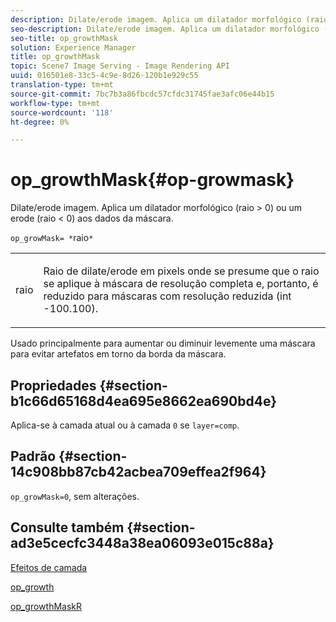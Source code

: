 ```yaml
---
description: Dilate/erode imagem. Aplica um dilatador morfológico (raio > 0) ou um erode (raio < 0) aos dados da máscara.
seo-description: Dilate/erode imagem. Aplica um dilatador morfológico (raio > 0) ou um erode (raio < 0) aos dados da máscara.
seo-title: op_growthMask
solution: Experience Manager
title: op_growthMask
topic: Scene7 Image Serving - Image Rendering API
uuid: 016501e8-33c5-4c9e-8d26-120b1e929c55
translation-type: tm+mt
source-git-commit: 7bc7b3a86fbcdc57cfdc31745fae3afc06e44b15
workflow-type: tm+mt
source-wordcount: '118'
ht-degree: 0%

---
```



# op_growthMask{#op-growmask}

Dilate/erode imagem. Aplica um dilatador morfológico (raio > 0) ou um erode (raio &lt; 0) aos dados da máscara.

`op_growMask= *`raio`*`

<table id="simpletable_3BAA4523D29E447FA7A4C9009B3E8344"> 
 <tr class="strow"> 
  <td class="stentry"> <p><span class="varname"> raio</span> </p> </td> 
  <td class="stentry"> <p>Raio de dilate/erode em pixels onde se presume que o raio se aplique à máscara de resolução completa e, portanto, é reduzido para máscaras com resolução reduzida (int -100.100). </p></td> 
 </tr> 
</table>

Usado principalmente para aumentar ou diminuir levemente uma máscara para evitar artefatos em torno da borda da máscara.

## Propriedades {#section-b1c66d65168d4ea695e8662ea690bd4e}

Aplica-se à camada atual ou à camada `0` se `layer=comp`.

## Padrão {#section-14c908bb87cb42acbea709effea2f964}

`op_growMask=0`, sem alterações.

## Consulte também {#section-ad3e5cecfc3448a38ea06093e015c88a}

[Efeitos de camada](../../../../../is-api/http-ref/image-serving-api-ref/c-http-protocol-reference/c-syntax-and-features/r-layer-effects.md#reference-82a6b5311b3d4471ad2799adb3b2201c)

[op_growth](../../../../../is-api/http-ref/image-serving-api-ref/c-http-protocol-reference/c-command-reference/r-op-grow.md#reference-f95f3291c78c42b9a34b1b7e177e739a)

[op_growthMaskR](../../../../../is-api/http-ref/image-serving-api-ref/c-http-protocol-reference/c-command-reference/r-op-growmaskr.md#reference-8092864159ae43c490821b9590d7709a)
